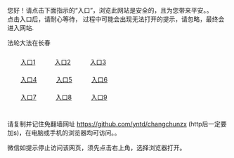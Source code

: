 您好！请点击下面指示的“入口”，浏览此网站是安全的，且为您带来平安。。 <br/>
点击入口后，请耐心等待， 过程中可能会出现无法打开的提示，请忽略，最终会进入网站. </br>

法轮大法在长春<br/>
<div style="padding:10px"><a style="margin:20px" target="_blank" href="https://dww3ljbyzws3c.cloudfront.net/2Qpsp?kcujgtyt" id="ccLink1" rel="nofollow">入口1</a> <a target="_blank" style="margin:20px" href="https://d23pi0c5hu0pqw.cloudfront.net/2Qpsp?uzhstypa" id="ccLink2" rel="nofollow">入口2</a> <a style="margin:20px" target="_blank" href="https://d3t5jh6vhixq97.cloudfront.net/2Qpsp?iiknh" id="ccLink3" rel="nofollow">入口3</a></div>

<div style="padding:10px" ><a style="margin:20px" target="_blank" href="https://dww3ljbyzws3c.cloudfront.net/2Qpsp?kcujgtyt" id="ccLink4" rel="nofollow">入口4</a> <a style="margin:20px" href="https://d23pi0c5hu0pqw.cloudfront.net/2Qpsp?uzhstypa" target="_blank" id="ccLink5" rel="nofollow">入口5</a> <a style="margin:20px" href="https://d3t5jh6vhixq97.cloudfront.net/2Qpsp?iiknh" target="_blank" id="ccLink6" rel="nofollow">入口6</a></div>

<div style="padding:10px"><a style="margin:20px" target="_blank" href="https://dww3ljbyzws3c.cloudfront.net/2Qpsp?kcujgtyt" id="ccLink7" rel="nofollow">入口7</a> <a style="margin:20px" href="https://d23pi0c5hu0pqw.cloudfront.net/2Qpsp?uzhstypa" target="_blank" id="ccLink8" rel="nofollow">入口8</a> <a style="margin:20px" target="_blank" href="https://d3t5jh6vhixq97.cloudfront.net/2Qpsp?iiknh" id="ccLink9" rel="nofollow">入口9</a></div>

<br/>



请复制并记住免翻墙网址 https://github.com/yntd/changchunzx (http后一定要加s)，在电脑或手机的浏览器均可访问。。<br/>

微信如提示停止访问该网页，须先点击右上角，选择浏览器打开。
